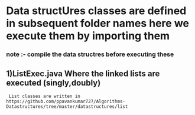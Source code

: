 # Data structUres classes are defined in subsequent folder names here we execute them by importing them
### note :- compile the data structres before executing these
## 1)ListExec.java Where the linked lists are executed (singly,doubly)
     List classes are written in https://github.com/ppavankumar727/Algorithms-Datastructures/tree/master/datastructures/list
